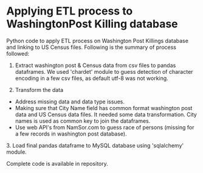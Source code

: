 # Applying ETL process to WashingtonPost Killing database
Python code to apply ETL process on Washington Post Killings database and linking to US Census files.
Following is the summary of process followed:

1. Extract washington post & Census data from csv files to pandas dataframes. We used 'chardet' module to guess detection of character encoding in a few csv files, as default utf-8 was not working. 

2. Transform the data 
<ul>
    <li>Address missing data and data type issues. </li>
    <li>Making sure that City Name field has common format  washington post data and US Census data files. It needed some data      transformation. City names is used as common key to join the dataframes. </li>
    <li>Use web API's from NamSor.com to guess race of persons (missing for a few records in washington post database).</li>
 </ul>
3. Load final pandas dataframe to MySQL database using 'sqlalchemy' module.

Complete code is available in repository.
